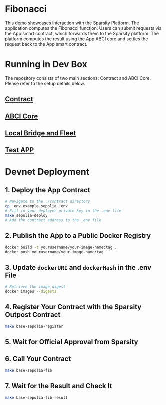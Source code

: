 # Fibonacci

This demo showcases interaction with the Sparsity Platform. The application computes the Fibonacci function. Users can submit requests via the App smart contract, which forwards them to the Sparsity platform. The platform computes the result using the App ABCI core and settles the request back to the App smart contract.

# Running in Dev Box

The repository consists of two main sections: Contract and ABCI Core. Please refer to the setup details below.

## [Contract](./contract/README.md)

## [ABCI Core](./server/README.md)

## [Local Bridge and Fleet](../bin/README.md)

## [Test APP](./contract/APPTest.md)

# Devnet Deployment

## 1. Deploy the App Contract

```bash
# Navigate to the ./contract directory
cp .env.example.sepolia .env
# Fill in your deployer private key in the .env file
make sepolia-deploy
# Add the contract address to the .env file
```

## 2. Publish the App to a Public Docker Registry

```bash
docker build -t yourusername/your-image-name:tag .
docker push yourusername/your-image-name:tag
```

## 3. Update `dockerURI` and `dockerHash` in the .env File

```bash
# Retrieve the image digest
docker images --digests
```

## 4. Register Your Contract with the Sparsity Outpost Contract

```bash
make base-sepolia-register
```

## 5. Wait for Official Approval from Sparsity

## 6. Call Your Contract

```bash
make base-sepolia-fib
```

## 7. Wait for the Result and Check It

```bash
make base-sepolia-fib-result
```
 